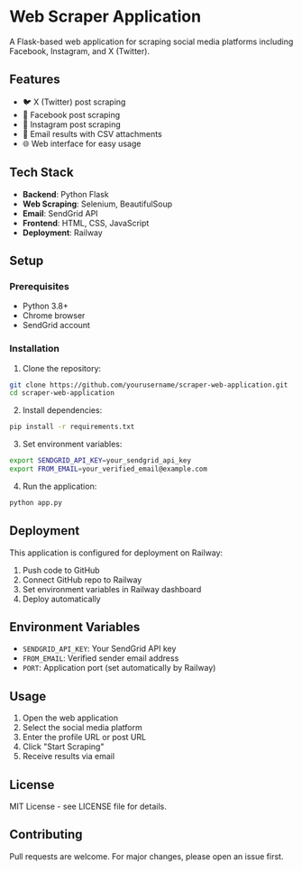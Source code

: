 # Web Scraper Application

A Flask-based web application for scraping social media platforms including Facebook, Instagram, and X (Twitter).

## Features

- 🐦 X (Twitter) post scraping
- 📘 Facebook post scraping  
- 📸 Instagram post scraping
- 📧 Email results with CSV attachments
- 🌐 Web interface for easy usage

## Tech Stack

- **Backend**: Python Flask
- **Web Scraping**: Selenium, BeautifulSoup
- **Email**: SendGrid API
- **Frontend**: HTML, CSS, JavaScript
- **Deployment**: Railway

## Setup

### Prerequisites
- Python 3.8+
- Chrome browser
- SendGrid account

### Installation

1. Clone the repository:
```bash
git clone https://github.com/yourusername/scraper-web-application.git
cd scraper-web-application
```

2. Install dependencies:
```bash
pip install -r requirements.txt
```

3. Set environment variables:
```bash
export SENDGRID_API_KEY=your_sendgrid_api_key
export FROM_EMAIL=your_verified_email@example.com
```

4. Run the application:
```bash
python app.py
```

## Deployment

This application is configured for deployment on Railway:

1. Push code to GitHub
2. Connect GitHub repo to Railway
3. Set environment variables in Railway dashboard
4. Deploy automatically

## Environment Variables

- `SENDGRID_API_KEY`: Your SendGrid API key
- `FROM_EMAIL`: Verified sender email address
- `PORT`: Application port (set automatically by Railway)

## Usage

1. Open the web application
2. Select the social media platform
3. Enter the profile URL or post URL
4. Click "Start Scraping"
5. Receive results via email

## License

MIT License - see LICENSE file for details.

## Contributing

Pull requests are welcome. For major changes, please open an issue first.
